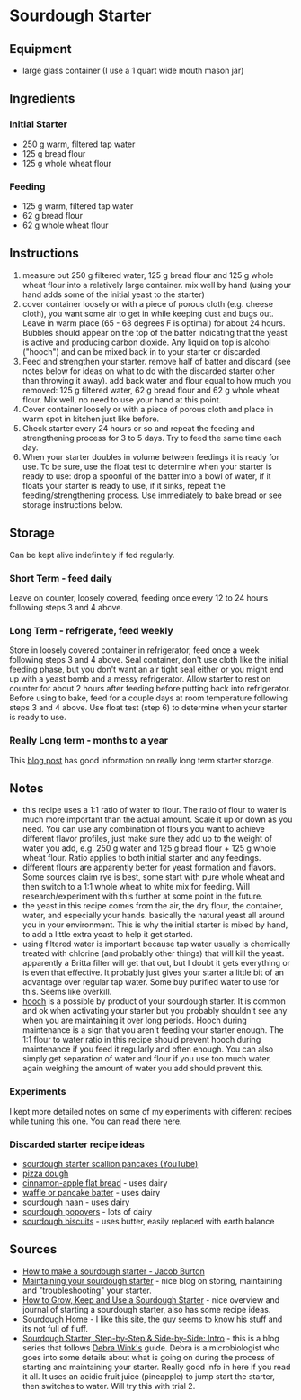 # Sourdough Starter


## Equipment
* large glass container (I use a 1 quart wide mouth mason jar)


## Ingredients
### Initial Starter
* 250 g warm, filtered tap water
* 125 g bread flour
* 125 g whole wheat flour

### Feeding
* 125 g warm, filtered tap water
* 62 g bread flour
* 62 g whole wheat flour

## Instructions
1. measure out 250 g filtered water, 125 g bread flour and 125 g whole wheat flour into a relatively large container. mix well by hand (using your hand adds some of the initial yeast to the starter)
2. cover container loosely or with a piece of porous cloth (e.g. cheese cloth), you want some air to get in while keeping dust and bugs out. Leave in warm place (65 - 68 degrees F is optimal) for about 24 hours. Bubbles should appear on the top of the batter indicating that the yeast is active and producing carbon dioxide. Any liquid on top is alcohol ("hooch") and can be mixed back in to your starter or discarded.
3. Feed and strengthen your starter. remove half of batter and discard (see notes below for ideas on what to do with the discarded starter other than throwing it away). add back water and flour equal to how much you removed: 125 g filtered water, 62 g bread flour and 62 g whole wheat flour. Mix well, no need to use your hand at this point.
4. Cover container loosely or with a piece of porous cloth and place in warm spot in kitchen just like before.
5. Check starter every 24 hours or so and repeat the feeding and strengthening process for 3 to 5 days. Try to feed the same time each day.
6. When your starter doubles in volume between feedings it is ready for use. To be sure, use the float test to determine when your starter is ready to use: drop a spoonful of the batter into a bowl of water, if it floats your starter is ready to use, if it sinks, repeat the feeding/strengthening process. Use immediately to bake bread or see storage instructions below.


## Storage
Can be kept alive indefinitely if fed regularly.

### Short Term - feed daily
Leave on counter, loosely covered, feeding once every 12 to 24 hours following steps 3 and 4 above.

### Long Term - refrigerate, feed weekly
Store in loosely covered container in refrigerator, feed once a week following steps 3 and 4 above. Seal container, don't use cloth like the initial feeding phase, but you don't want an air tight seal either or you might end up with a yeast bomb and a messy refrigerator. Allow starter to rest on counter for about 2 hours after feeding before putting back into refrigerator. Before using to bake, feed for a couple days at room temperature following steps 3 and 4 above. Use float test (step 6) to determine when your starter is ready to use.


### Really Long term - months to a year
This [blog post](https://www.thehealthyhomeeconomist.com/storing-sourdough-starter-short-long-term/) has good information on really long term starter storage.


## Notes
* this recipe uses a 1:1 ratio of water to flour. The ratio of flour to water is much more important than the actual amount. Scale it up or down as you need. You can use any combination of flours you want to achieve different flavor profiles, just make sure they add up to the weight of water you add, e.g. 250 g water and 125 g bread flour + 125 g whole wheat flour. Ratio applies to both initial starter and any feedings.
* different flours are apparently better for yeast formation and flavors. Some sources claim rye is best, some start with pure whole wheat and then switch to a 1:1 whole wheat to white mix for feeding. Will research/experiment with this further at some point in the future.
* the yeast in this recipe comes from the air, the dry flour, the container, water, and especially your hands. basically the natural yeast all around you in your environment. This is why the initial starter is mixed by hand, to add a little extra yeast to help it get started.
* using filtered water is important because tap water usually is chemically treated with chlorine (and probably other things) that will kill the yeast. apparently a Britta filter will get that out, but I doubt it gets everything or is even that effective. It probably just gives your starter a little bit of an advantage over regular tap water. Some buy purified water to use for this. Seems like overkill.
* [hooch](https://www.sourdoughhome.com/index.php?content=hooch) is a possible by product of your sourdough starter. It is common and ok when activating your starter but you probably shouldn't see any when you are maintaining it over long periods. Hooch during maintenance is a sign that you aren't feeding your starter enough. The 1:1 flour to water ratio in this recipe should prevent hooch during maintenance if you feed it regularly and often enough. You can also simply get separation of water and flour if you use too much water, again weighing the amount of water you add should prevent this.

### Experiments
I kept more detailed notes on some of my experiments with different recipes while tuning this one. You can read there [here](../../3-journal/1-projects/sourdough_starter_experiments.md).



### Discarded starter recipe ideas
* [sourdough starter scallion pancakes (YouTube)](https://www.youtube.com/watch?v=vVx2oFFptG0)
* [pizza dough](https://www.kingarthurflour.com/recipes/sourdough-pizza-crust-recipe)
* [cinnamon-apple flat bread](https://www.kingarthurflour.com/recipes/cinnamon-apple-flatbread-recipe) - uses dairy
* [waffle or pancake batter](https://www.kingarthurflour.com/recipes/cinnamon-apple-flatbread-recipe) - uses dairy
* [sourdough naan](http://www.mykitchenaddiction.com/2011/04/sourdough-naan/) - uses dairy
* [sourdough popovers](https://blog.kingarthurflour.com/2012/12/03/sourdough-popovers-high-wide-and-handsome/) - lots of dairy
* [sourdough biscuits](http://joytomyheart.com/buttery-sourdough-biscuits/) - uses butter, easily replaced with earth balance



## Sources
* [How to make a sourdough starter - Jacob Burton](https://stellaculinary.com/cooking-videos/stella-bread/sb-003-how-make-sourdough-starter)
* [Maintaining your sourdough starter](https://blog.kingarthurflour.com/2012/04/08/maintaining-your-sourdough-starter-food-water-and-time/) - nice blog on storing, maintaining and "troubleshooting" your starter.
* [How to Grow, Keep and Use a Sourdough Starter](https://anoregoncottage.com/grow-keep-use-sourdough-starter/) - nice overview and journal of starting a sourdough starter, also has some recipe ideas.
* [Sourdough Home](https://www.sourdoughhome.com/index.php) - I like this site, the guy seems to know his stuff and its not full of fluff.
* [Sourdough Starter, Step-by-Step & Side-by-Side: Intro](http://yumarama.com/968/starter-from-scratch-intro/) - this is a blog series that follows [Debra Wink's](http://www.thefreshloaf.com/node/10359/discouraged-southeast#comment-54426) guide. Debra is a microbiologist who goes into some details about what is going on during the process of starting and maintaining your starter. Really good info in here if you read it all. It uses an acidic fruit juice (pineapple) to jump start the starter, then switches to water. Will try this with trial 2.
